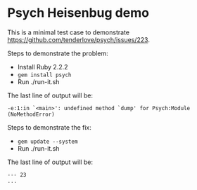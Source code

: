 # Psych Heisenbug demo

This is a minimal test case to demonstrate
https://github.com/tenderlove/psych/issues/223.

Steps to demonstrate the problem:
- Install Ruby 2.2.2
- `gem install psych`
- Run ./run-it.sh

The last line of output will be:

    -e:1:in `<main>': undefined method `dump' for Psych:Module (NoMethodError)

Steps to demonstrate the fix:
- `gem update --system`
- Run ./run-it.sh

The last line of output will be:

    --- 23
    ...
